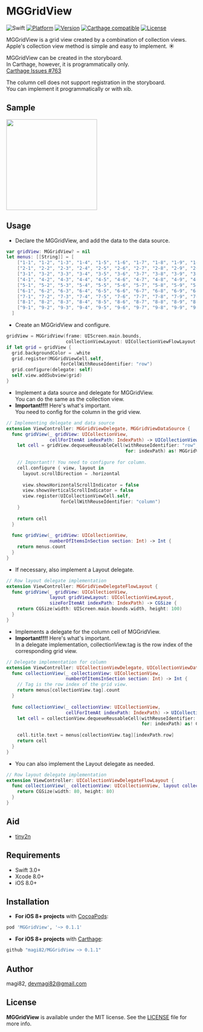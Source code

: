 # MGGridView

![Swift](https://img.shields.io/badge/Swift-3.0-orange.svg)
[![Platform](https://img.shields.io/cocoapods/p/MGGridView.svg?style=flat)](http://cocoapods.org/pods/MGGridView)
[![Version](https://img.shields.io/cocoapods/v/MGGridView.svg?style=flat)](http://cocoapods.org/pods/MGGridView)
[![Carthage compatible](https://img.shields.io/badge/Carthage-compatible-4BC51D.svg?style=flat)](https://github.com/Carthage/Carthage)
[![License](https://img.shields.io/cocoapods/l/MGGridView.svg?style=flat)](http://cocoapods.org/pods/MGGridView)

MGGridView is a grid view created by a combination of collection views.<br>
Apple's collection view method is simple and easy to implement. :sunny:

MGGridView can be created in the storyboard.<br>
In Carthage, however, it is programmatically only.<br>
[Carthage Issues #763](https://github.com/Carthage/Carthage/issues/763)

The column cell does not support registration in the storyboard.<br>
You can implement it programmatically or with xib.

## Sample

<img src="https://github.com/magi82/MGGridView/blob/master/Resources/sample.gif?raw=true" width="240">


## Usage
- Declare the MGGridView, and add the data to the data source.

```swift
var gridView: MGGridView? = nil
let menus: [[String]] = [
    ["1-1", "1-2", "1-3", "1-4", "1-5", "1-6", "1-7", "1-8", "1-9", "1-10"],
    ["2-1", "2-2", "2-3", "2-4", "2-5", "2-6", "2-7", "2-8", "2-9", "2-10"],
    ["3-1", "3-2", "3-3", "3-4", "3-5", "3-6", "3-7", "3-8", "3-9", "3-10"],
    ["4-1", "4-2", "4-3", "4-4", "4-5", "4-6", "4-7", "4-8", "4-9", "4-10"],
    ["5-1", "5-2", "5-3", "5-4", "5-5", "5-6", "5-7", "5-8", "5-9", "5-10"],
    ["6-1", "6-2", "6-3", "6-4", "6-5", "6-6", "6-7", "6-8", "6-9", "6-10"],
    ["7-1", "7-2", "7-3", "7-4", "7-5", "7-6", "7-7", "7-8", "7-9", "7-10"],
    ["8-1", "8-2", "8-3", "8-4", "8-5", "8-6", "8-7", "8-8", "8-9", "8-10"],
    ["9-1", "9-2", "9-3", "9-4", "9-5", "9-6", "9-7", "9-8", "9-9", "9-10"]
  ]
```

- Create an MGGridView and configure.

```swift
gridView = MGGridView(frame: UIScreen.main.bounds,
                      collectionViewLayout: UICollectionViewFlowLayout())
if let grid = gridView {
  grid.backgroundColor = .white
  grid.register(MGGridViewCell.self,
                    forCellWithReuseIdentifier: "row")
  grid.configure(delegate: self)
  self.view.addSubview(grid)
}
```

- Implement a data source and delegate for MGGridView.<br>
  You can do the same as the collection view.
- **Important!!!!** Here's what's important.<br>
  You need to config for the column in the grid view.
  
```swift
// Implementing delegate and data source
extension ViewController: MGGridViewDelegate, MGGridViewDataSource {
  func gridView(_ gridView: UICollectionView,
                cellForItemAt indexPath: IndexPath) -> UICollectionViewCell {
    let cell = gridView.dequeueReusableCell(withReuseIdentifier: "row",
                                            for: indexPath) as! MGGridViewCell
    
    // Important!! You need to configure for column.
    cell.configure { view, layout in
      layout.scrollDirection = .horizontal
      
      view.showsHorizontalScrollIndicator = false
      view.showsVerticalScrollIndicator = false
      view.register(UICollectionViewCell.self,
                    forCellWithReuseIdentifier: "column")
    }
    
    return cell
  }
  
  func gridView(_ gridView: UICollectionView,
                numberOfItemsInSection section: Int) -> Int {
    return menus.count
  }
}
```

- If necessary, also implement a Layout delegate.

```swift
// Row layout delegate implementation
extension ViewController: MGGridViewDelegateFlowLayout {
  func gridView(_ gridView: UICollectionView,
                layout gridViewLayout: UICollectionViewLayout,
                sizeForItemAt indexPath: IndexPath) -> CGSize {
    return CGSize(width: UIScreen.main.bounds.width, height: 100)
  }
}
```

- Implements a delegate for the column cell of MGGridView.
- **Important!!!!** Here's what's important.<br>
  In a delegate implementation, collectionView.tag is the row index of the corresponding grid view.

```swift
// Delegate implementation for column
extension ViewController: UICollectionViewDelegate, UICollectionViewDataSource {
  func collectionView(_ collectionView: UICollectionView,
                      numberOfItemsInSection section: Int) -> Int {
    // Tag is the row index of the grid view.
    return menus[collectionView.tag].count
  }
  
  func collectionView(_ collectionView: UICollectionView,
                      cellForItemAt indexPath: IndexPath) -> UICollectionViewCell {
    let cell = collectionView.dequeueReusableCell(withReuseIdentifier: "column",
                                                  for: indexPath) as! ColumnCollectionViewCell
    
    cell.title.text = menus[collectionView.tag][indexPath.row]
    return cell
  }
}
```

- You can also implement the Layout delegate as needed.

```swift
// Row layout delegate implementation
extension ViewController: UICollectionViewDelegateFlowLayout {
  func collectionView(_ collectionView: UICollectionView, layout collectionViewLayout: UICollectionViewLayout, sizeForItemAt indexPath: IndexPath) -> CGSize {
    return CGSize(width: 80, height: 80)
  }
}
```

## Aid

- [tiny2n](https://github.com/tiny2n)

## Requirements

- Swift 3.0+
- Xcode 8.0+
- iOS 8.0+

## Installation

- **For iOS 8+ projects** with [CocoaPods](https://cocoapods.org):

```ruby
pod 'MGGridView', '~> 0.1.1'
```

- **For iOS 8+ projects** with [Carthage](https://github.com/Carthage/Carthage):

```ruby
github "magi82/MGGridView ~> 0.1.1"
```

## Author

magi82, devmagi82@gmail.com

## License

**MGGridView** is available under the MIT license. See the [LICENSE](LICENSE) file for more info.
